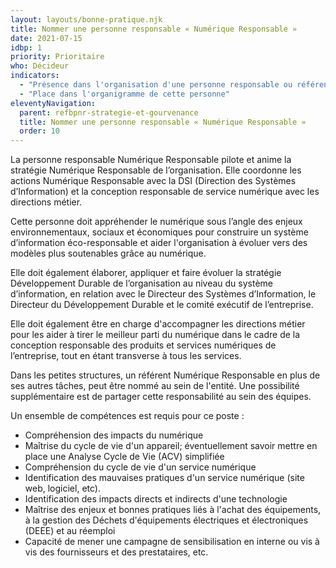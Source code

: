 ```yaml
---
layout: layouts/bonne-pratique.njk
title: Nommer une personne responsable « Numérique Responsable »
date: 2021-07-15
idbp: 1
priority: Prioritaire
who: Décideur
indicators:
  - "Présence dans l'organisation d'une personne responsable ou référente numérique responsable : oui / non"
  - "Place dans l'organigramme de cette personne"
eleventyNavigation:
  parent: refbpnr-strategie-et-gourvenance
  title: Nommer une personne responsable « Numérique Responsable »
  order: 10
---
```


La personne responsable Numérique Responsable pilote et anime la stratégie Numérique Responsable de l’organisation. Elle coordonne les actions Numérique Responsable avec la DSI (Direction des Systèmes d’Information) et la conception responsable de service numérique avec les directions métier. 

Cette personne doit appréhender le numérique sous l’angle des enjeux environnementaux, sociaux et économiques pour construire un système d’information éco-responsable et aider l'organisation à évoluer vers des modèles plus soutenables grâce au numérique.

Elle doit également élaborer, appliquer et faire évoluer la stratégie Développement Durable de l’organisation au niveau du système d’information, en relation avec le Directeur des Systèmes d’Information, le Directeur du Développement Durable et le comité exécutif de l’entreprise.

Elle doit également être en charge d'accompagner les directions métier pour les aider à tirer le meilleur parti du numérique dans le cadre de la conception responsable des produits et services numériques de l’entreprise, tout en étant transverse à tous les services.

Dans les petites structures, un référent Numérique Responsable en plus de ses autres tâches, peut être nommé au sein de l'entité. Une possibilité supplémentaire est de partager cette responsabilité au sein des équipes. 

Un ensemble de compétences est requis pour ce poste : 

* Compréhension des impacts du numérique 
* Maîtrise du cycle de vie d'un appareil; éventuellement savoir mettre en place une Analyse Cycle de Vie (ACV) simplifiée
* Compréhension du cycle de vie d'un service numérique
* Identification des mauvaises pratiques d'un service numérique (site web, logiciel, etc).
* Identification des impacts directs et indirects d'une technologie
* Maîtrise des enjeux et bonnes pratiques liés à l'achat des équipements, à la gestion des Déchets d'équipements électriques et électroniques (DEEE) et au réemploi
* Capacité de mener une campagne de sensibilisation en interne ou vis à vis des fournisseurs et des prestataires, etc.

